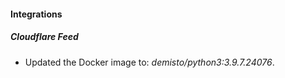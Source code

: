 #### Integrations
##### Cloudflare Feed
- Updated the Docker image to: *demisto/python3:3.9.7.24076*.
